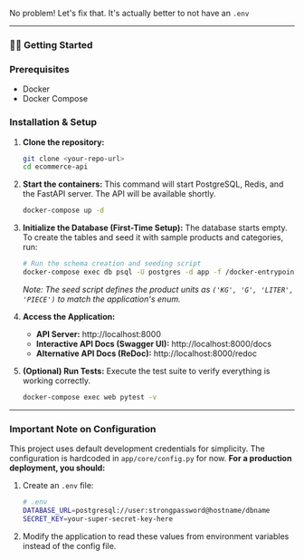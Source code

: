 No problem! Let's fix that. It's actually better to not have an `.env` 

---

### 🏃‍♂️ Getting Started

### Prerequisites

- Docker
- Docker Compose

### Installation & Setup

1.  **Clone the repository:**
    ```bash
    git clone <your-repo-url>
    cd ecommerce-api
    ```

2.  **Start the containers:**
    This command will start PostgreSQL, Redis, and the FastAPI server. The API will be available shortly.
    ```bash
    docker-compose up -d
    ```

3.  **Initialize the Database (First-Time Setup):**
    The database starts empty. To create the tables and seed it with sample products and categories, run:
    ```bash
    # Run the schema creation and seeding script
    docker-compose exec db psql -U postgres -d app -f /docker-entrypoint-initdb.d/seed.sql
    ```
    *Note: The seed script defines the product units as `('KG', 'G', 'LITER', 'PIECE')` to match the application's enum.*

4.  **Access the Application:**
    - **API Server:** http://localhost:8000
    - **Interactive API Docs (Swagger UI):** http://localhost:8000/docs
    - **Alternative API Docs (ReDoc):** http://localhost:8000/redoc

5.  **(Optional) Run Tests:**
    Execute the test suite to verify everything is working correctly.
    ```bash
    docker-compose exec web pytest -v
    ```

---

### Important Note on Configuration

This project uses default development credentials for simplicity. The configuration is hardcoded in `app/core/config.py` for now. **For a production deployment, you should:**

1.  Create an `.env` file:
    ```bash
    # .env
    DATABASE_URL=postgresql://user:strongpassword@hostname/dbname
    SECRET_KEY=your-super-secret-key-here
    ```
2.  Modify the application to read these values from environment variables instead of the config file.
